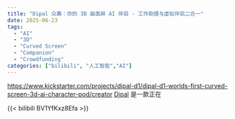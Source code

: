```yaml
---
title: "Dipal 众筹：你的 3D 曲面屏 AI 伴侣 - 工作助理与虚拟伴侣二合一"
date: 2025-06-23
tags:
  - "AI"
  - "3D"
  - "Curved Screen"
  - "Companion"
  - "Crowdfunding"
categories: ["bilibili", "人工智能","AI"]
---
```


https://www.kickstarter.com/projects/dipal-d1/dipal-d1-worlds-first-curved-screen-3d-ai-character-pod/creator
[Dipal](https://www.kickstarter.com/projects/dipal-d1/dipal-d1-worlds-first-curved-screen-3d-ai-character-pod/creator "世界首款曲面屏 3D AI 角色伴侣") 是一款正在

{{< bilibili BV1YfKxz8Efa >}}